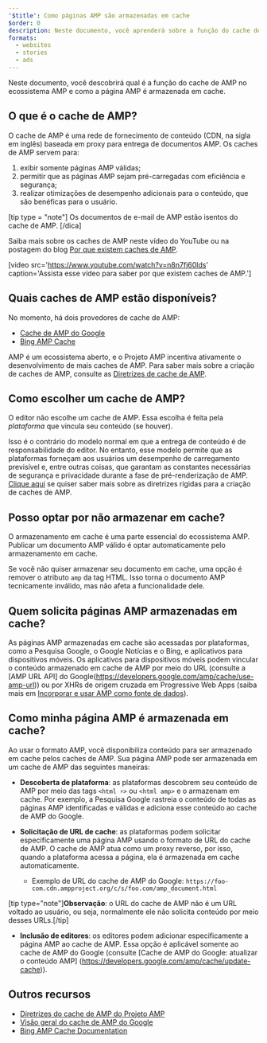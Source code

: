 ```yaml
---
'$title': Como páginas AMP são armazenadas em cache
$order: 0
description: Neste documento, você aprenderá sobre a função do cache de AMP no ecossistema de AMP e como sua página AMP é armazenada em cache.
formats:
  - websites
  - stories
  - ads
---
```


Neste documento, você descobrirá qual é a função do cache de AMP no ecossistema AMP e como a página AMP é armazenada em cache.

## O que é o cache de AMP?

O cache de AMP é uma rede de fornecimento de conteúdo (CDN, na sigla em inglês) baseada em proxy para entrega de documentos AMP. Os caches de AMP servem para:

1. exibir somente páginas AMP válidas;
2. permitir que as páginas AMP sejam pré-carregadas com eficiência e segurança;
3. realizar otimizações de desempenho adicionais para o conteúdo, que são benéficas para o usuário.

[tip type = "note"] Os documentos de e-mail de AMP estão isentos do cache de AMP. [/dica]

Saiba mais sobre os caches de AMP neste vídeo do YouTube ou na postagem do blog [Por que existem caches de AMP](https://medium.com/@pbakaus/why-amp-caches-exist-cd7938da2456).

[video src='https://www.youtube.com/watch?v=n8n7fj60lds' caption='Assista esse vídeo para saber por que existem caches de AMP.']

## Quais caches de AMP estão disponíveis?

No momento, há dois provedores de cache de AMP:

- [Cache de AMP do Google](https://developers.google.com/amp/cache/)
- [Bing AMP Cache](https://www.bing.com/webmaster/help/bing-amp-cache-bc1c884c)

AMP é um ecossistema aberto, e o Projeto AMP incentiva ativamente o desenvolvimento de mais caches de AMP. Para saber mais sobre a criação de caches de AMP, consulte as [Diretrizes de cache de AMP](https://github.com/ampproject/amphtml/blob/main/docs/spec/amp-cache-guidelines.md).

## Como escolher um cache de AMP?

O editor não escolhe um cache de AMP. Essa escolha é feita pela _plataforma_ que vincula seu conteúdo (se houver).

Isso é o contrário do modelo normal em que a entrega de conteúdo é de responsabilidade do editor. No entanto, esse modelo permite que as plataformas forneçam aos usuários um desempenho de carregamento previsível e, entre outras coisas, que garantam as constantes necessárias de segurança e privacidade durante a fase de pré-renderização de AMP. [Clique aqui](https://github.com/ampproject/amphtml/blob/main/docs/spec/amp-cache-guidelines.md) se quiser saber mais sobre as diretrizes rígidas para a criação de caches de AMP.

## Posso optar por não armazenar em cache?

O armazenamento em cache é uma parte essencial do ecossistema AMP. Publicar um documento AMP válido é optar automaticamente pelo armazenamento em cache.

Se você não quiser armazenar seu documento em cache, uma opção é remover o atributo `amp` da tag HTML. Isso torna o documento AMP tecnicamente inválido, mas não afeta a funcionalidade dele.

## Quem solicita páginas AMP armazenadas em cache?

As páginas AMP armazenadas em cache são acessadas por plataformas, como a Pesquisa Google, o Google Notícias e o Bing, e aplicativos para dispositivos móveis. Os aplicativos para dispositivos móveis podem vincular o conteúdo armazenado em cache de AMP por meio do URL (consulte a [AMP URL API] do Google(https://developers.google.com/amp/cache/use-amp-url)) ou por XHRs de origem cruzada em Progressive Web Apps (saiba mais em [Incorporar e usar AMP como fonte de dados](https://developers.google.com/amp/cache/use-amp-url)).

<amp-img src="/static/img/docs/platforms_accessing_cache.png" width="1054" height="356" layout="responsive" alt="platforms and mobile apps access cached AMP pages"></amp-img>

## Como minha página AMP é armazenada em cache?

Ao usar o formato AMP, você disponibiliza conteúdo para ser armazenado em cache pelos caches de AMP. Sua página AMP pode ser armazenada em um cache de AMP das seguintes maneiras:

- **Descoberta de plataforma**: as plataformas descobrem seu conteúdo de AMP por meio das tags `<html ⚡>` ou `<html amp>` e o armazenam em cache. Por exemplo, a Pesquisa Google rastreia o conteúdo de todas as páginas AMP identificadas e válidas e adiciona esse conteúdo ao cache de AMP do Google.

- **Solicitação de URL de cache**: as plataformas podem solicitar especificamente uma página AMP usando o formato de URL do cache de AMP. O cache de AMP atua como um proxy reverso, por isso, quando a plataforma acessa a página, ela é armazenada em cache automaticamente.

  - Exemplo de URL do cache de AMP do Google: `https://foo-com.cdn.ampproject.org/c/s/foo.com/amp_document.html`

[tip type="note"]<strong>Observação</strong>: o URL do cache de AMP não é um URL voltado ao usuário, ou seja, normalmente ele não solicita conteúdo por meio desses URLs.[/tip]

- **Inclusão de editores**: os editores podem adicionar especificamente a página AMP ao cache de AMP. Essa opção é aplicável somente ao cache de AMP do Google (consulte [Cache de AMP do Google: atualizar o conteúdo AMP] (https://developers.google.com/amp/cache/update-cache)).

## Outros recursos

- [Diretrizes do cache de AMP do Projeto AMP](https://github.com/ampproject/amphtml/blob/main/docs/spec/amp-cache-guidelines.md)
- [Visão geral do cache de AMP do Google](https://developers.google.com/amp/cache/overview)
- [Bing AMP Cache Documentation](https://www.bing.com/webmaster/help/bing-amp-cache-bc1c884c)
